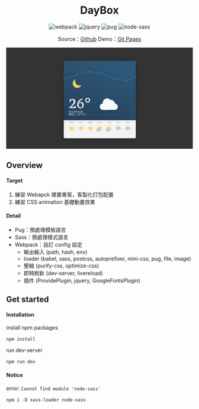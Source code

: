 <!-- Title & Logo -->
<h1 align="center">DayBox</h1>

<!-- tag & links (Version\Lang\Package) -->
<p align="center">
    <img src="https://img.shields.io/badge/webpack-4.36.1-blue" alt="webpack" />
    <img src="https://img.shields.io/badge/jquery-3.4.1-4DACFF" alt="jquery" />
    <img src="https://img.shields.io/badge/pug-2.0.4-684c00" alt="pug" />
    <img src="https://img.shields.io/badge/node--sass-4.12.0-ff69b4" alt="node-sass" />
</p>
<p align="center">
    Source：<a href="https://github.com/evilz0212/ex-at-daybox/">Github</a>
	Demo：<a href="https://evilz0212.github.io/ex-at-daybox/">Git Pages</a>
<p>

<!-- Overview (Preview\Purpose\Description) -->
![DayBox](./app/public/preview.png)

## Overview
#### Target
1. 練習 Webapck 建置專案，客製化打包配置
2. 練習 CSS animation 基礎動畫效果

#### Detail
-   Pug：預處理模板語言
-   Sass：預處理樣式語言
-   Webpack：自訂 config 設定
    -  輸出輸入 (path, hash, env)
    -  loader (babel, sass, postcss, autoprefixer, mini-css, pug, file, image)
    -  壓縮 (purify-css, optimize-css)
    -  即時刷新 (dev-server, livereload)
    -  插件 (ProvidePlugin, jquery, GoogleFontsPlugin)

<!-- Get started (Install\Step) -->
## Get started
#### Installation
install npm packages
```
npm install
```
run dev-server
```
npm run dev
```
#### Notice
error: ```Cannot find module 'node-sass'```
```
npm i -D sass-loader node-sass
```

<!-- Partner -->

<!-- License -->
